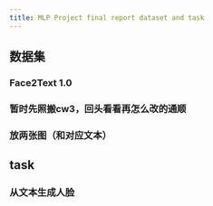 ```yaml
---
title: MLP Project final report dataset and task
---
```


## 数据集
### Face2Text 1.0
### 暂时先照搬cw3，回头看看再怎么改的通顺
### 放两张图（和对应文本）
## task
### 从文本生成人脸
###
